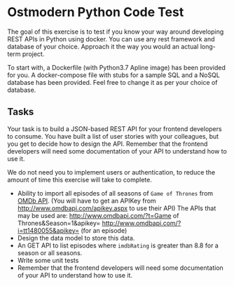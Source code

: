 # Ostmodern Python Code Test

The goal of this exercise is to test if you know your way around developing 
REST APIs in Python using docker. You can use any rest framework and database 
of your choice. Approach it the way you would an actual long-term project.

To start with, a Dockerfile (with Python3.7 Apline image) has been provided for you.
A docker-compose file with stubs for a sample SQL and a NoSQL database has been provided. 
Feel free to change it as per your choice of database.


## Tasks

Your task is to build a JSON-based REST API for your frontend developers to
consume. You have built a list of user stories with your colleagues, but you get
to decide how to design the API. Remember that the frontend developers will need
some documentation of your API to understand how to use it.

We do not need you to implement users or authentication, to reduce the amount of
time this exercise will take to complete. 

* Ability to import all episodes of all seasons of `Game of Thrones` from [OMDb API](http://www.omdbapi.com/).
(You will have to get an APIKey from http://www.omdbapi.com/apikey.aspx to use their API)
The APIs that may be used are:
 http://www.omdbapi.com/?t=Game of Thrones&Season=1&apikey=<api key>
 http://www.omdbapi.com/?i=tt1480055&apikey=<api key> (for an episode)
* Design the data model to store this data.
* An GET API to list episodes where `imdbRating` is greater than 8.8 for a season or all seasons.
* Write some unit tests
* Remember that the frontend developers will need
some documentation of your API to understand how to use it.
